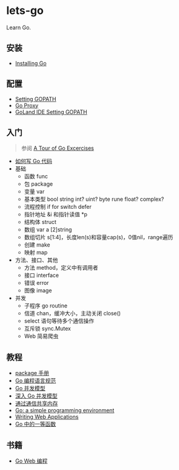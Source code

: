 # lets-go
Learn Go.

## 安装
- [Installing Go](https://golang.org/doc/install)

## 配置
- [Setting GOPATH](https://github.com/golang/go/wiki/SettingGOPATH)
- [Go Proxy](https://goproxy.io/)
- [GoLand IDE Setting GOPATH](docs/GoLand-config.md)

## 入门
> 参阅 [A Tour of Go Excercises](https://tour.go-zh.org/)

- [如何写 Go 代码](docs/how-to-write-go-code.md)
- 基础
  - 函数 func
  - 包 package
  - 变量 var
  - 基本类型 bool string int? uint? byte rune float? complex?
  - 流程控制 if for switch defer
  - 指针地址 &i 和指针读值 *p
  - 结构体 struct
  - 数组 var a [2]string
  - 数组切片 s[1:4]，长度len(s)和容量cap(s)，0值nil，range遍历
  - 创建 make
  - 映射 map
- 方法、接口、其他
  - 方法 method，定义中有调用者
  - 接口 interface
  - 错误 error
  - 图像 image
- 并发
  - 子程序 go routine
  - 信道 chan，缓冲大小，主动关闭 close()
  - select 语句等待多个通信操作
  - 互斥锁 sync.Mutex
  - Web 简易爬虫

## 教程
- [package 手册](https://go-zh.org/pkg/)
- [Go 编程语言规范](https://go-zh.org/ref/spec)
- [Go 并发模型](https://www.youtube.com/watch?v=f6kdp27TYZs)
- [深入 Go 并发模型](https://www.youtube.com/watch?v=QDDwwePbDtw)
- [通过通信共享内存](https://go-zh.org/doc/codewalk/sharemem/)
- [Go: a simple programming environment](https://vimeo.com/53221558)
- [Writing Web Applications](https://go-zh.org/doc/articles/wiki/)
- [Go 中的一等函数](https://go-zh.org/doc/codewalk/functions/)

## 书籍
- [Go Web 编程](https://github.com/astaxie/build-web-application-with-golang)




